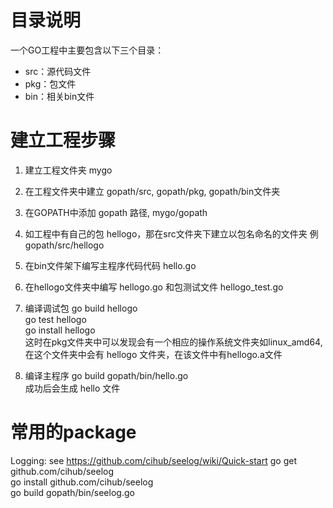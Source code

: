 # 目录说明
一个GO工程中主要包含以下三个目录：
* src：源代码文件
* pkg：包文件
* bin：相关bin文件

# 建立工程步骤
1. 建立工程文件夹 mygo
2. 在工程文件夹中建立 gopath/src, gopath/pkg, gopath/bin文件夹
3. 在GOPATH中添加 gopath 路径, mygo/gopath
4. 如工程中有自己的包 hellogo，那在src文件夹下建立以包名命名的文件夹 例 gopath/src/hellogo
5. 在bin文件架下编写主程序代码代码 hello.go
6. 在hellogo文件夹中编写 hellogo.go 和包测试文件 hellogo_test.go
7. 编译调试包
       go build hellogo  
       go test hellogo  
       go install hellogo  
       这时在pkg文件夹中可以发现会有一个相应的操作系统文件夹如linux_amd64, 在这个文件夹中会有 hellogo 文件夹，在该文件中有hellogo.a文件

8. 编译主程序
       go build gopath/bin/hello.go  
       成功后会生成 hello 文件

# 常用的package
Logging: see https://github.com/cihub/seelog/wiki/Quick-start
    go get github.com/cihub/seelog  
    go install github.com/cihub/seelog  
    go build gopath/bin/seelog.go  
